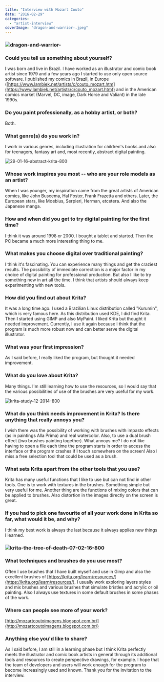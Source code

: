 ```yaml
---
title: "Interview with Mozart Couto"
date: "2016-02-29"
categories: 
  - "artist-interview"
coverImage: "dragon-and-warrior-.jpeg"
---
```


### ![dragon-and-warrior-](/images/posts/2016/dragon-and-warrior-.jpeg)

### Could you tell us something about yourself?

I was born and live in Brazil. I have worked as an illustrator and comic book artist since 1979 and a few years ago I started to use only open source software. I published my comics in Brazil, in Europe ([https://www.lambiek.net/artists/c/couto_mozart.htm](https://www.lambiek.net/artists/c/couto_mozart.htm)) and in the American comics market (Marvel, DC, image, Dark Horse and Valiant) in the late 1990s.

### Do you paint professionally, as a hobby artist, or both?

Both.

### What genre(s) do you work in?

I work in various genres, including illustration for children's books and also for teenagers, fantasy art and, most recently, abstract digital painting.

![29-01-16-abstract-krita-800](/images/posts/2016/29-01-16-abstract-krita-800.jpeg)

### Whose work inspires you most -- who are your role models as an artist?

When I was younger, my inspiration came from the great artists of American comics, like John Buscema, Hal Foster, Frank Frazetta and others. Later, the European stars, like Moebius, Serpieri, Herman, etcetera. And also the Japanese manga.

### How and when did you get to try digital painting for the first time?

I think it was around 1998 or 2000. I bought a tablet and started. Then the PC became a much more interesting thing to me.

### What makes you choose digital over traditional painting?

I think it's fascinating. You can experience many things and get the craziest results. The possibility of immediate correction is a major factor in my choice of digital painting for professional production. But also I like to try something new in art all the time. I think that artists should always keep experimenting with new tools.

### How did you find out about Krita?

It was a long time ago. I used a Brazilian Linux distribution called "Kurumin", which is very famous here. As this distribution used KDE, I did find Krita. Then I started using GIMP and also MyPaint. I liked Krita but thought it needed improvement. Currently, I use it again because I think that the program is much more robust now and can better serve the digital illustrator.

### What was your first impression?

As I said before, I really liked the program, but thought it needed improvement.

### What do you love about Krita?

Many things. I'm still learning how to use the resources, so I would say that the various possibilities of use of the brushes are very useful for my work.

![krita-study-12-2014-800](/images/posts/2016/krita-study-12-2014-800.jpeg)

### What do you think needs improvement in Krita? Is there anything that really annoys you?

I wish there was the possibility of working with brushes with impasto effects (as in paintings Alla Prima) and real watercolor. Also, to use a dual brush effect (two brushes painting together). What annoys me? I do not like having to open a file each time the program starts in order to access the interface or the program crashes if I touch somewhere on the screen! Also I miss a free selection tool that could be used as a brush.

### What sets Krita apart from the other tools that you use?

Krita has many useful functions that I like to use but can not find in other tools. One is to work with textures in the brushes. Something simple but very useful for me. Another thing are the functions of mixing colors that can be applied to brushes. Also distortion in the images directly on the screen is great.

### If you had to pick one favourite of all your work done in Krita so far, what would it be, and why?

I think my best work is always the last because it always applies new things I learned.

### ![krita-the-tree-of-death-07-02-16-800](/images/posts/2016/krita-the-tree-of-death-07-02-16-800.jpeg)

### What techniques and brushes do you use most?

Often I use brushes that I have built myself and use in Gimp and also the excellent brushes of [https://krita.org/learn/resources/](https://krita.org/learn/resources/). I usually work exploring layers styles and mix brushes and various brushes that simulate bristles and acrylic or oil painting. Also I always use textures in some default brushes in some phases of the work.

### Where can people see more of your work?

[http://mozartcoutoimagens.blogspot.com.br/](http://mozartcoutoimagens.blogspot.com.br/)

### Anything else you'd like to share?

As I said before, I am still in a learning phase but I think Krita perfectly meets the illustrator and comic book artists in general through its additional tools and resources to create perspective drawings, for example. I hope that the team of developers and users will work enough for the program to become increasingly used and known. Thank you for the invitation to the interview.
